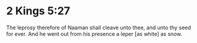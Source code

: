 # 2 Kings 5:27

The leprosy therefore of Naaman shall cleave unto thee, and unto thy seed for ever. And he went out from his presence a leper [as white] as snow.